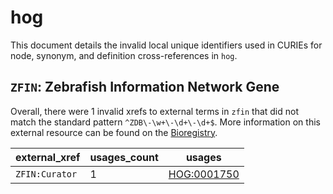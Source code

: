 # hog

This document details the invalid local unique identifiers used in CURIEs
for node, synonym, and definition cross-references in `hog`.


## `ZFIN`: Zebrafish Information Network Gene

Overall, there were 1 invalid
xrefs to external terms in `zfin` that did not match the standard
pattern `^ZDB\-\w+\-\d+\-\d+$`. More information on this
external resource can be found on the
[Bioregistry](https://bioregistry.io/zfin).

| external_xref   |   usages_count | usages                                            |
|-----------------|----------------|---------------------------------------------------|
| `ZFIN:Curator`  |              1 | [HOG:0001750](https://bioregistry.io/HOG:0001750) |

